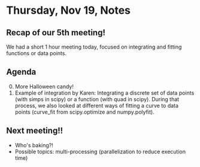 # Thursday, Nov 19, Notes

## Recap of our 5th meeting!
We had a short 1 hour meeting today, focused on integrating and fitting functions or data points.

## Agenda
0. More Halloween candy!
1. Example of integration by Karen: Integrating a discrete set of data points (with simps in scipy) or a function (with quad in scipy). During that process, we also looked at different ways of fitting a curve to data points (curve_fit from scipy.optimize and numpy.polyfit). <br /> 

## Next meeting!!
- Who's baking?!
- Possible topics: multi-processing (parallelization to reduce execution time)

